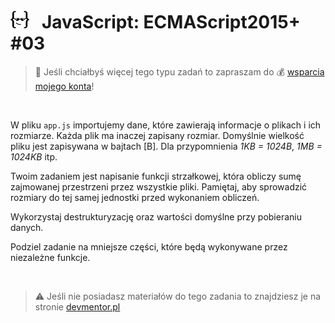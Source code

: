# [![](../assets/img/logo-readme2.jpg)](https://devmentor.pl) &nbsp; JavaScript: ECMAScript2015+ #03

> :loudspeaker: Jeśli chciałbyś więcej tego typu zadań to zapraszam do :moneybag: [wsparcia mojego konta](https://github.com/sponsors/devmentor-pl)!

&nbsp;

W pliku `app.js` importujemy dane, które zawierają informacje o plikach i ich rozmiarze. Każda plik ma inaczej zapisany rozmiar. Domyślnie wielkość pliku jest zapisywana w bajtach [B]. Dla przypomnienia *1KB = 1024B*, *1MB = 1024KB* itp.

Twoim zadaniem jest napisanie funkcji strzałkowej, która obliczy sumę zajmowanej przestrzeni przez wszystkie pliki. Pamiętaj, aby sprowadzić rozmiary do tej samej jednostki przed wykonaniem obliczeń.

Wykorzystaj destrukturyzację oraz wartości domyślne przy pobieraniu danych.

Podziel zadanie na mniejsze części, które będą wykonywane przez niezależne funkcje.

&nbsp;

> :warning: Jeśli nie posiadasz materiałów do tego zadania to znajdziesz je na stronie [devmentor.pl](https://devmentor.pl/p/js-es2015plus/)

